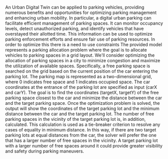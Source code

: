 An Urban Digital Twin can be applied to parking vehicles, providing numerous benefits and opportunities for optimizing parking management and enhancing urban mobility. In particular, a digital urban parking can facilitate efficient management of parking spaces. It can monitor occupancy levels, detect unauthorized parking, and identify vehicles that have overstayed their allotted time. This information can be used to optimize parking enforcement efforts and ensure fair use of parking resources. In order to optimize this there is a need to use constraints The provided model represents a parking allocation problem where the goal is to allocate vehicles to parking spaces in a grid layout. We'll consider optimizing the allocation of parking spaces in a city to minimize congestion and maximize the utilization of available spaces. Specifically, a free parking space is searched on the grid based on the current position of the car entering the parking lot. The parking map is represented as a two-dimensional grid, where 0 indicates free space and 1 indicates occupied space. The car coordinates at the entrance of the parking lot are specified as input (carX and carY). The goal is to find the coordinates (targetX, targetY) of the free parking space closest to the car and minimize the distance between the car and the target parking space. Once the optimization problem is solved, the output will show the coordinates of the target parking lot and the minimum distance between the car and the target parking lot. The number of free parking spaces in the vicinity of the target parking lot is, in addition, calculated. This calculation is used as a tie-breaker criterion to resolve any cases of equality in minimum distance. In this way, if there are two target parking lots at equal distances from the car, the solver will prefer the one that has a larger number of free spaces in the vicinity. A target parking lot with a larger number of free spaces around it could provide greater visibility and safety during parking maneuvers.
